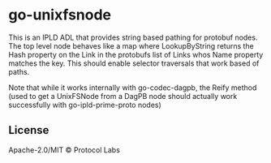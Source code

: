 # go-unixfsnode

This is an IPLD ADL that provides string based pathing for protobuf nodes. The top level node behaves like a map where LookupByString returns the Hash property on the Link in the protobufs list of Links whos Name property matches the key. This should enable selector traversals that work based of paths.

Note that while it works internally with go-codec-dagpb, the Reify method (used to get a UnixFSNode from a DagPB node should actually work successfully with go-ipld-prime-proto nodes)

## License

Apache-2.0/MIT © Protocol Labs
